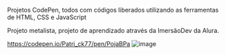 Projetos CodePen, todos com códigos liberados utilizando as ferramentas de HTML, CSS e JavaScript

Projeto metalista, projeto de aprendizado através da ImersãoDev da Alura.

https://codepen.io/Patri_ck77/pen/PojaBPa
![image](https://user-images.githubusercontent.com/93685598/215602095-783be3ad-d81c-454f-bfa3-331f937eb46d.png)




